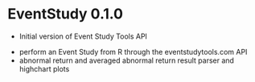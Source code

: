 # EventStudy 0.1.0

* Initial version of Event Study Tools API

- perform an Event Study from R through the eventstudytools.com API
- abnormal return and averaged abnormal return result parser and highchart plots